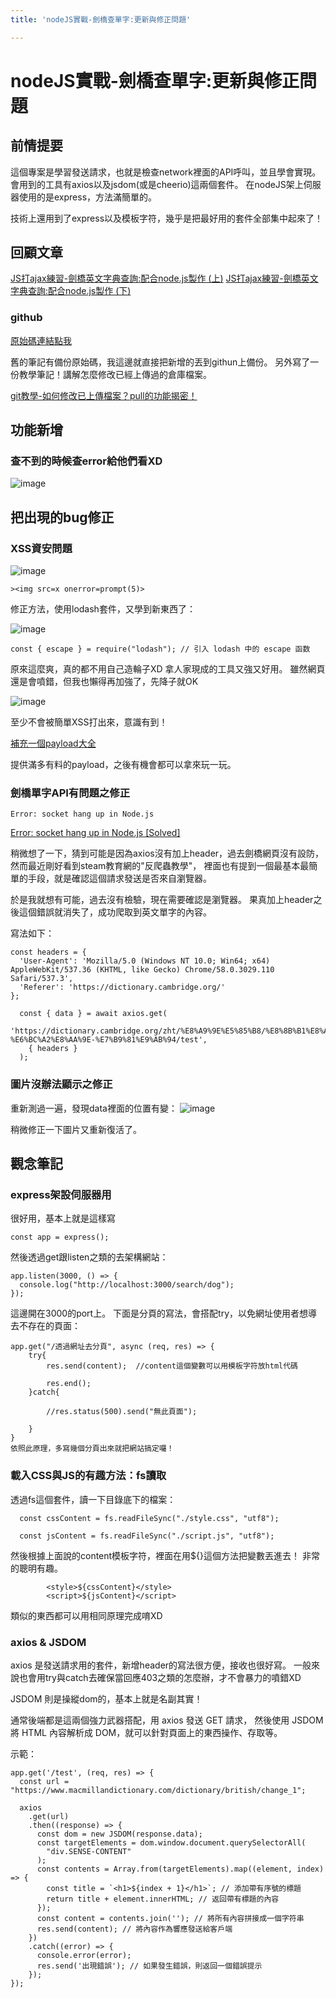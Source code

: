 ```yaml
---
title: 'nodeJS實戰-劍橋查單字:更新與修正問題'

---
```


# nodeJS實戰-劍橋查單字:更新與修正問題

## 前情提要

這個專案是學習發送請求，也就是檢查network裡面的API呼叫，並且學會實現。
會用到的工具有axios以及jsdom(或是cheerio)這兩個套件。
在nodeJS架上伺服器使用的是express，方法滿簡單的。

技術上還用到了express以及模板字符，幾乎是把最好用的套件全部集中起來了！


## 回顧文章

[JS打ajax練習-劍橋英文字典查詢:配合node.js製作 (上)](https://hackmd.io/LUTkSCaNShaxIsNTHbKXaA)
[JS打ajax練習-劍橋英文字典查詢:配合node.js製作 (下)](https://hackmd.io/K-2aupiPTfiIz5UcYZLIQQ)

### github


[原始碼連結點我](https://github.com/Jeffrey0117/CambrigeImgAjax)

舊的筆記有備份原始碼，我這邊就直接把新增的丟到githun上備份。
另外寫了一份教學筆記！講解怎麼修改已經上傳過的倉庫檔案。

[git教學-如何修改已上傳檔案？pull的功能揭密！](https://hackmd.io/4DkJgcKBR7m3x3yw6zT5tg)

## 功能新增

### 查不到的時候查error給他們看XD
![image](https://hackmd.io/_uploads/BJSXZFs3a.png)


## 把出現的bug修正

### XSS資安問題

![image](https://hackmd.io/_uploads/Sy6XPYin6.png)

```
><img src=x onerror=prompt(5)>
```

修正方法，使用lodash套件，又學到新東西了：

![image](https://hackmd.io/_uploads/rkfeOKo2p.png)

```
const { escape } = require("lodash"); // 引入 lodash 中的 escape 函数
```

原來這麼爽，真的都不用自己造輪子XD 拿人家現成的工具又強又好用。
雖然網頁還是會噴錯，但我也懶得再加強了，先降子就OK

![image](https://hackmd.io/_uploads/SJjCKtj2p.png)

至少不會被簡單XSS打出來，意識有到！

[補充一個payload大全](https://github.com/imnarendrabhati/testing-new/blob/master/%3CIMG%20SRC%3DX%20ONERROR:JAVASCRIPT:ALERT(1)%3B%3E)

提供滿多有料的payload，之後有機會都可以拿來玩一玩。



### 劍橋單字API有問題之修正

`Error: socket hang up in Node.js `

[Error: socket hang up in Node.js [Solved]](https://bobbyhadz.com/blog/error-socket-hang-up-in-node-js)

稍微想了一下，猜到可能是因為axios沒有加上header，過去劍橋網頁沒有設防，
然而最近剛好看到steam教育網的"反爬蟲教學"，
裡面也有提到一個最基本最簡單的手段，就是確認這個請求發送是否來自瀏覽器。

於是我就想有可能，過去沒有檢驗，現在需要確認是瀏覽器。
果真加上header之後這個錯誤就消失了，成功爬取到英文單字的內容。

寫法如下：
```
const headers = {
  'User-Agent': 'Mozilla/5.0 (Windows NT 10.0; Win64; x64) AppleWebKit/537.36 (KHTML, like Gecko) Chrome/58.0.3029.110 Safari/537.3',
  'Referer': 'https://dictionary.cambridge.org/'
};

  const { data } = await axios.get(
 'https://dictionary.cambridge.org/zht/%E8%A9%9E%E5%85%B8/%E8%8B%B1%E8%AA%9E-%E6%BC%A2%E8%AA%9E-%E7%B9%81%E9%AB%94/test',
    { headers }
  );

```

### 圖片沒辦法顯示之修正

重新測過一遍，發現data裡面的位置有變：
![image](https://hackmd.io/_uploads/SJ-wZKshT.png)

稍微修正一下圖片又重新復活了。




## 觀念筆記

### express架設伺服器用

很好用，基本上就是這樣寫

```
const app = express();
```

然後透過get跟listen之類的去架構網站：

```
app.listen(3000, () => {
  console.log("http://localhost:3000/search/dog");
});
```
這邊開在3000的port上。
下面是分頁的寫法，會搭配try，以免網址使用者想導去不存在的頁面：

```javascript=
app.get("/透過網址去分頁", async (req, res) => {
    try{
        res.send(content);  //content這個變數可以用模板字符放html代碼

        res.end();
    }catch{

        //res.status(500).send("無此頁面");

    }
}
依照此原理，多寫幾個分頁出來就把網站搞定囉！

```

### 載入CSS與JS的有趣方法：fs讀取

透過fs這個套件，讀一下目錄底下的檔案：
```
  const cssContent = fs.readFileSync("./style.css", "utf8");

  const jsContent = fs.readFileSync("./script.js", "utf8");
```

然後根據上面說的content模板字符，裡面在用${}這個方法把變數丟進去！
非常的聰明有趣。
```
        <style>${cssContent}</style>
        <script>${jsContent}</script>
```
類似的東西都可以用相同原理完成唷XD


### axios & JSDOM

axios 是發送請求用的套件，新增header的寫法很方便，接收也很好寫。
一般來說也會用try與catch去確保當回應403之類的怎麼辦，才不會暴力的噴錯XD

JSDOM 則是操縱dom的，基本上就是名副其實！

通常後端都是這兩個強力武器搭配，用 axios 發送 GET 請求，
然後使用 JSDOM 將 HTML 內容解析成 DOM，就可以針對頁面上的東西操作、存取等。


示範：

```
app.get('/test', (req, res) => {
  const url = "https://www.macmillandictionary.com/dictionary/british/change_1";

  axios
    .get(url)
    .then((response) => {
      const dom = new JSDOM(response.data);
      const targetElements = dom.window.document.querySelectorAll(
        "div.SENSE-CONTENT"
      );
      const contents = Array.from(targetElements).map((element, index) => {
        const title = `<h1>${index + 1}</h1>`; // 添加帶有序號的標題
        return title + element.innerHTML; // 返回帶有標題的內容
      });
      const content = contents.join(''); // 將所有內容拼接成一個字符串
      res.send(content); // 將內容作為響應發送給客戶端
    })
    .catch((error) => {
      console.error(error);
      res.send('出現錯誤'); // 如果發生錯誤，則返回一個錯誤提示
    });
});

```
